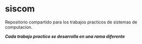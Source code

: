 # siscom
Repositorio compartido para los trabajos practicos de sistemas de computacion.

***Cada trabajo practico se desarrolla en una rama diferente*** 
